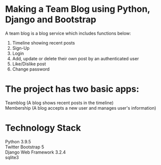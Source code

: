 # Making a Team Blog using Python, Django and Bootstrap
A team blog is a blog service which includes functions below:

1. Timeline showing recent posts
2. Sign-Up
3. Login
4. Add, update or delete their own post by an authenticated user
5. Like/Dislike post
6. Change password

# The project has two basic apps:
Teamblog (A blog shows recent posts in the timeline)<br>
Membership (A blog accepts a new user and manages user's information)<br>

# Technology Stack
Python 3.9.5<br>
Twitter Bootstrap 5<br>
Django Web Framework 3.2.4<br>
sqlite3<br>
